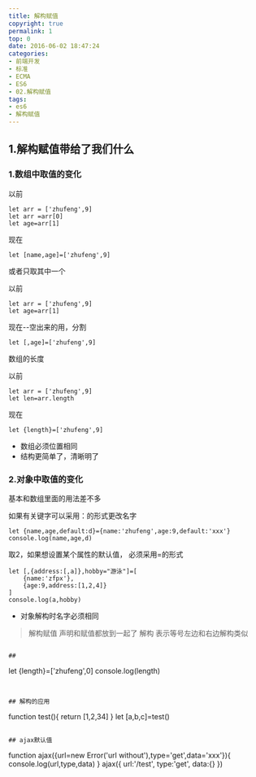 ```yaml
---
title: 解构赋值
copyright: true
permalink: 1
top: 0
date: 2016-06-02 18:47:24
categories:
- 前端开发
- 标准
- ECMA
- ES6
- 02.解构赋值
tags:
- es6
- 解构赋值
---
```

## 1.解构赋值带给了我们什么
### 1.数组中取值的变化
以前
```
let arr = ['zhufeng',9]
let arr =arr[0]
let age=arr[1]
```
现在
```
let [name,age]=['zhufeng',9]
```
或者只取其中一个

以前
```
let arr = ['zhufeng',9]
let age=arr[1]
```
现在--空出来的用，分割
```
let [,age]=['zhufeng',9]
```
数组的长度

以前
```
let arr = ['zhufeng',9]
let len=arr.length
```
现在
```
let {length}=['zhufeng',9]
```
- 数组必须位置相同
- 结构更简单了，清晰明了

### 2.对象中取值的变化
基本和数组里面的用法差不多

如果有关键字可以采用：的形式更改名字
```
let {name,age,default:d}={name:'zhufeng',age:9,default:'xxx'}
console.log(name,age,d)
```

取2，如果想设置某个属性的默认值， 必须采用=的形式
```
let [,{address:[,a]},hobby="游泳"]=[
    {name:'zfpx'},
    {age:9,address:[1,2,4]}
]
console.log(a,hobby)
```
- 对象解构时名字必须相同

> 解构赋值 声明和赋值都放到一起了
> 解构 表示等号左边和右边解构类似

```

## 
```
let {length}=['zhufeng',0]
console.log(length)
```

 
## 解构的应用
```
function test(){
    return [1,2,34]
}
let [a,b,c]=test()
```

## ajax默认值
```
function ajax({url=new Error('url without'),type='get',data='xxx'}){
    console.log(url,type,data)
}
ajax({
    url:'/test',
    type:'get',
    data:{}
})
```